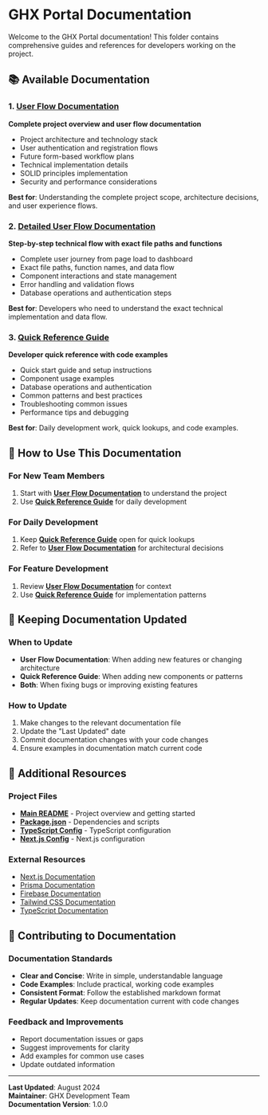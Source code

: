 # GHX Portal Documentation

Welcome to the GHX Portal documentation! This folder contains comprehensive guides and references for developers working on the project.

## 📚 Available Documentation

### 1. [User Flow Documentation](./user-flow-documentation.md)
**Complete project overview and user flow documentation**
- Project architecture and technology stack
- User authentication and registration flows
- Future form-based workflow plans
- Technical implementation details
- SOLID principles implementation
- Security and performance considerations

**Best for**: Understanding the complete project scope, architecture decisions, and user experience flows.

### 2. [Detailed User Flow Documentation](./USER_FLOW_DOCUMENTATION.md)
**Step-by-step technical flow with exact file paths and functions**
- Complete user journey from page load to dashboard
- Exact file paths, function names, and data flow
- Component interactions and state management
- Error handling and validation flows
- Database operations and authentication steps

**Best for**: Developers who need to understand the exact technical implementation and data flow.

### 3. [Quick Reference Guide](./quick-reference.md)
**Developer quick reference with code examples**
- Quick start guide and setup instructions
- Component usage examples
- Database operations and authentication
- Common patterns and best practices
- Troubleshooting common issues
- Performance tips and debugging

**Best for**: Daily development work, quick lookups, and code examples.

## 🎯 How to Use This Documentation

### For New Team Members
1. Start with **[User Flow Documentation](./user-flow-documentation.md)** to understand the project
2. Use **[Quick Reference Guide](./quick-reference.md)** for daily development

### For Daily Development
1. Keep **[Quick Reference Guide](./quick-reference.md)** open for quick lookups
2. Refer to **[User Flow Documentation](./user-flow-documentation.md)** for architectural decisions

### For Feature Development
1. Review **[User Flow Documentation](./user-flow-documentation.md)** for context
2. Use **[Quick Reference Guide](./quick-reference.md)** for implementation patterns

## 🔄 Keeping Documentation Updated

### When to Update
- **User Flow Documentation**: When adding new features or changing architecture
- **Quick Reference Guide**: When adding new components or patterns
- **Both**: When fixing bugs or improving existing features

### How to Update
1. Make changes to the relevant documentation file
2. Update the "Last Updated" date
3. Commit documentation changes with your code changes
4. Ensure examples in documentation match current code

## 📖 Additional Resources

### Project Files
- **[Main README](../README.md)** - Project overview and getting started
- **[Package.json](../package.json)** - Dependencies and scripts
- **[TypeScript Config](../tsconfig.json)** - TypeScript configuration
- **[Next.js Config](../next.config.js)** - Next.js configuration

### External Resources
- [Next.js Documentation](https://nextjs.org/docs)
- [Prisma Documentation](https://www.prisma.io/docs)
- [Firebase Documentation](https://firebase.google.com/docs)
- [Tailwind CSS Documentation](https://tailwindcss.com/docs)
- [TypeScript Documentation](https://www.typescriptlang.org/docs)

## 🤝 Contributing to Documentation

### Documentation Standards
- **Clear and Concise**: Write in simple, understandable language
- **Code Examples**: Include practical, working code examples
- **Consistent Format**: Follow the established markdown format
- **Regular Updates**: Keep documentation current with code changes

### Feedback and Improvements
- Report documentation issues or gaps
- Suggest improvements for clarity
- Add examples for common use cases
- Update outdated information

---

**Last Updated**: August 2024  
**Maintainer**: GHX Development Team  
**Documentation Version**: 1.0.0
